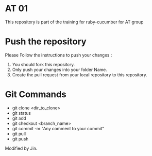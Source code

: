 # AT 01

This repository is part of the training for ruby-cucumber for AT group

# Push the repository

Please Follow the instructions to push your changes :

1. You should fork this repository.
2. Only push your changes into your folder Name.
3. Create the pull request from your local repository to this repository.

# Git Commands 

- git clone <dir_to_clone>   
- git status
- git add
- git checkout <branch_name>
- git commit -m "Any comment to your commit"
- git pull
- git push

Modified by Jin.